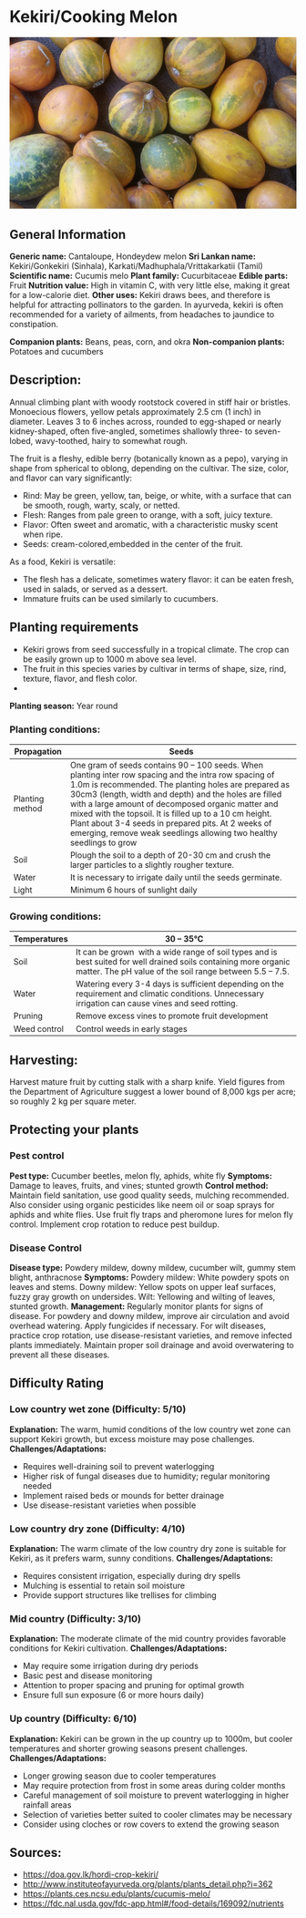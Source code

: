 # Kekiri/Cooking Melon
![Kekiri_Cooking-Melon.jpeg](../../assets/images/Kekiri_Cooking-Melon.jpeg)

## General Information
**Generic name:** Cantaloupe, Hondeydew melon
**Sri Lankan name:** Kekiri/Gonkekiri (Sinhala), Karkati/Madhuphala/Vrittakarkatii (Tamil)
**Scientific name:** Cucumis melo
**Plant family:** Cucurbitaceae
**Edible parts:** Fruit
**Nutrition value:** High in vitamin C, with very little else, making it great for a low-calorie diet.
**Other uses:** Kekiri draws bees, and therefore is helpful for attracting pollinators to the garden. In ayurveda, kekiri is often recommended for a variety of ailments, from headaches to jaundice to constipation.

**Companion plants:**
<update>Beans, peas, corn, and okra</update>
**Non-companion plants:**
<update>Potatoes and cucumbers</update>

## Description:

Annual climbing plant with woody rootstock covered in stiff hair or bristles. Monoecious flowers, yellow petals approximately 2.5 cm (1 inch) in diameter. Leaves 3 to 6 inches across, rounded to egg-shaped or nearly kidney-shaped, often five-angled, sometimes shallowly three- to seven-lobed, wavy-toothed, hairy to somewhat rough. 

The fruit is a fleshy, edible berry (botanically known as a pepo), varying in shape from spherical to oblong, depending on the cultivar. The size, color, and flavor can vary significantly:

- Rind: May be green, yellow, tan, beige, or white, with a surface that can be smooth, rough, warty, scaly, or netted.
- Flesh: Ranges from pale green to orange, with a soft, juicy texture.
- Flavor: Often sweet and aromatic, with a characteristic musky scent when ripe.
- Seeds: cream-colored,embedded in the center of the fruit.

As a food, Kekiri is versatile:
- The flesh has a delicate, sometimes watery flavor: it can be eaten fresh, used in salads, or served as a dessert.
- Immature fruits can be used similarly to cucumbers.

## Planting requirements
- Kekiri grows from seed successfully in a tropical climate. The crop can be easily grown up to 1000 m above sea level.
- The fruit in this species varies by cultivar in terms of shape, size, rind, texture, flavor, and flesh color.
- 
**Planting season:** Year round

### Planting conditions:
| **Propagation** | Seeds                                                                                                                                                                                                                                                                                                                                                                                                                                                                                                                      |
|-----------------|----------------------------------------------------------------------------------------------------------------------------------------------------------------------------------------------------------------------------------------------------------------------------------------------------------------------------------------------------------------------------------------------------------------------------------------------------------------------------------------------------------------------------|
| Planting method | One gram of seeds contains 90 – 100 seeds. When planting inter row spacing and the intra row spacing of 1.0m is recommended. The planting holes are prepared as 30cm3 (length, width and depth) and the holes are filled with a large amount of decomposed organic matter and mixed with the topsoil. It is filled up to a 10 cm height. Plant about 3-4 seeds in prepared pits. At 2 weeks of emerging, remove weak seedlings allowing two healthy seedlings to grow |
| Soil            | Plough the soil to a depth of 20-30 cm and crush the larger particles to a slightly rougher texture.                                                                                                                                                                                                                                                                                                                                                                                                                       |
| Water           | It is necessary to irrigate daily until the seeds germinate.                                                                                                                                                                                                                                                                                                                                                                                                                                                               |
| Light           | Minimum 6 hours of sunlight daily                                                                                                                                                                                                                                                                                                                                                                                                                                                                                          |

### Growing conditions:
| **Temperatures** | 30 – 35°C                                                                                                                                                                    |
|------------------|------------------------------------------------------------------------------------------------------------------------------------------------------------------------------|
| Soil             | It can be grown  with a wide range of soil types and is best suited for well drained soils containing more organic matter. The pH value of the soil range between 5.5 – 7.5. |
| Water            | Watering every 3-4 days is sufficient depending on the requirement and climatic conditions. Unnecessary irrigation can cause vines and seed rotting.                         |
| Pruning          | Remove excess vines to promote fruit development                                                                                                          |
| Weed control     | Control weeds in early stages                                                                                                                                                |

## Harvesting:
Harvest mature fruit by cutting stalk with a sharp knife. Yield figures from the Department of Agriculture suggest a lower bound of 8,000 kgs per acre; so roughly 2 kg per square meter. 

## Protecting your plants

### Pest control
**Pest type:** Cucumber beetles, melon fly, aphids, white fly
**Symptoms:** Damage to leaves, fruits, and vines; stunted growth
**Control method:** Maintain field sanitation, use good quality seeds, mulching recommended. Also consider using organic pesticides like neem oil or soap sprays for aphids and white flies. Use fruit fly traps and pheromone lures for melon fly control. Implement crop rotation to reduce pest buildup.

### Disease Control
**Disease type:** Powdery mildew, downy mildew, cucumber wilt, gummy stem blight, anthracnose
**Symptoms:** Powdery mildew: White powdery spots on leaves and stems. Downy mildew: Yellow spots on upper leaf surfaces, fuzzy gray growth on undersides. Wilt: Yellowing and wilting of leaves, stunted growth.
**Management:** Regularly monitor plants for signs of disease. For powdery and downy mildew, improve air circulation and avoid overhead watering. Apply fungicides if necessary. For wilt diseases, practice crop rotation, use disease-resistant varieties, and remove infected plants immediately. Maintain proper soil drainage and avoid overwatering to prevent all these diseases.

## Difficulty Rating

### Low country wet zone (Difficulty: 5/10)
**Explanation:** The warm, humid conditions of the low country wet zone can support Kekiri growth, but excess moisture may pose challenges.
**Challenges/Adaptations:**
- Requires well-draining soil to prevent waterlogging
- Higher risk of fungal diseases due to humidity; regular monitoring needed
- Implement raised beds or mounds for better drainage
- Use disease-resistant varieties when possible

### Low country dry zone (Difficulty: 4/10)
**Explanation:** The warm climate of the low country dry zone is suitable for Kekiri, as it prefers warm, sunny conditions.
**Challenges/Adaptations:**
- Requires consistent irrigation, especially during dry spells
- Mulching is essential to retain soil moisture
- Provide support structures like trellises for climbing

### Mid country (Difficulty: 3/10)
**Explanation:** The moderate climate of the mid country provides favorable conditions for Kekiri cultivation.
**Challenges/Adaptations:**
- May require some irrigation during dry periods
- Basic pest and disease monitoring
- Attention to proper spacing and pruning for optimal growth
- Ensure full sun exposure (6 or more hours daily)

### Up country (Difficulty: 6/10)
**Explanation:** Kekiri can be grown in the up country up to 1000m, but cooler temperatures and shorter growing seasons present challenges.
**Challenges/Adaptations:**
- Longer growing season due to cooler temperatures
- May require protection from frost in some areas during colder months
- Careful management of soil moisture to prevent waterlogging in higher rainfall areas
- Selection of varieties better suited to cooler climates may be necessary
- Consider using cloches or row covers to extend the growing season


## Sources:

- https://doa.gov.lk/hordi-crop-kekiri/
- http://www.instituteofayurveda.org/plants/plants_detail.php?i=362
- https://plants.ces.ncsu.edu/plants/cucumis-melo/
- https://fdc.nal.usda.gov/fdc-app.html#/food-details/169092/nutrients
